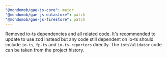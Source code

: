 ```yaml
---
"@mondomob/gae-js-core": major
"@mondomob/gae-js-datastore": patch
"@mondomob/gae-js-firestore": patch
---
```


Removed io-ts dependencies and all related code. It's recommended to update to use zod instead but any code
still dependent on io-ts should include `io-ts`, `fp-ts` and `io-ts-reporters` directly. The `iotsValidator`
code can be taken from the project history.
